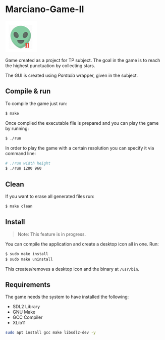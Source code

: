 # Marciano-Game-II

![Marciano Game II Logo](logo.png)

Game created as a project for TP subject. 
The goal in the game is to reach the highest punctuation by collecting stars.

The GUI is created using *Pantalla* wrapper, given in the subject.

## Compile & run
To compile the game just run:  
```sh
$ make
```  

Once compiled the executable file is prepared and you can play the game by running:
```sh
$ ./run
```

In order to play the game with a certain resolution you can specify it via command line:
```sh
# ./run width height
$ ./run 1280 960
```

## Clean

If you want to erase all generated files run:
```sh
$ make clean
```  

## Install
> Note: This feature is in progress.

You can compile the application and create a desktop icon all in one. Run:

```sh
$ sudo make install
$ sudo make uninstall
```

This creates/removes a desktop icon and the binary at `/usr/bin`.

## Requirements
The game needs the system to have installed the following:
* SDL2 Library
* GNU Make
* GCC Compiler
* XLib11

```bash
sudo apt install gcc make libsdl2-dev -y
```
